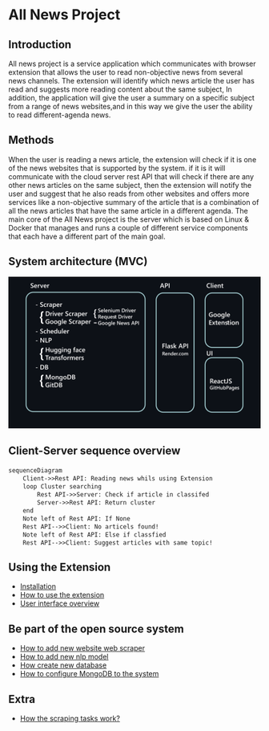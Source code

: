 # All News Project

## Introduction

All news project is a service application which communicates
with browser extension that allows the user to read non-objective
news from several news channels. The extension
will identify which news article the user has read and suggests
more reading content about the same subject, In addition, the
application will give the user a summary on a specific subject
from a range of news websites,and in this way we give the user
the ability to read different-agenda news.

## Methods

When the user is reading a news article, the extension will
check if it is one of the news websites that is supported by the
system. if it is it will communicate with the cloud server rest API
that will check if there are any other news articles on the same
subject, then the extension will notify the user and suggest
that he also reads from other websites and offers more services
like a non-objective summary of the article that is a combination
of all the news articles that have the same article in a
different agenda.
The main core of the All News project is the server which is
based on Linux & Docker that manages and runs a couple of
different service components that each have a different part of the main goal.

## System architecture (MVC)

![system_design_overview](https://raw.githubusercontent.com/all-news-project/.github/main/images/system_design_overview.png)

## Client-Server sequence overview

```mermaid
sequenceDiagram
    Client->>Rest API: Reading news whils using Extension
    loop Cluster searching
        Rest API->>Server: Check if article in classifed
        Server->>Rest API: Return cluster
    end
    Note left of Rest API: If None
    Rest API-->>Client: No articels found!
    Note left of Rest API: Else if classfied
    Rest API-->>Client: Suggest articles with same topic!
```

## Using the Extension

- [Installation](https://github.com/all-news-project/extension/wiki/Installation)
- [How to use the extension](https://github.com/all-news-project/extension/wiki/How-to-use-the-extension)
- [User interface overview](https://all-news-project.github.io/ui/)

## Be part of the open source system
- [How to add new website web scraper](https://github.com/all-news-project/server/wiki/How-to-add-Scraper)
- [How to add new nlp model](https://github.com/all-news-project/server/wiki/How-to-add-NLP-model)
- [How create new database](https://github.com/all-news-project/server_utils/wiki/How-to-add-a-new-Database)
- [How to  configure MongoDB to the system](https://github.com/all-news-project/server_utils/wiki/How-to-configure-MongoDB-to-the-system)

## Extra
- [How the scraping tasks work?](https://github.com/all-news-project/server/blob/main/scrapers/web_scraper/README.md)
